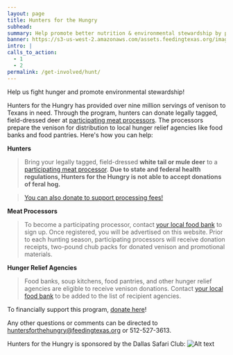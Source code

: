 ```yaml
---
layout: page
title: Hunters for the Hungry
subhead:
summary: Help promote better nutrition & environmental stewardship by providing healthy venison to hungry Texans.
banner: https://s3-us-west-2.amazonaws.com/assets.feedingtexas.org/images/banners/Hunters-For-the-Hungry.jpg
intro: |
calls_to_action:
  - 1
  - 2
permalink: /get-involved/hunt/
---
```

Help us fight hunger and promote environmental stewardship! 

Hunters for the Hungry has provided over nine million servings of venison to Texans in need. Through the program, hunters can donate legally tagged, field-dressed deer at [participating meat processors](https://docs.google.com/spreadsheets/d/1LVAjjSS53TbW8Mxwr1V3CNnr_n8MiCnewe7ZrLfmDdM/edit#gid=777320987). The processors prepare the venison for distribution to local hunger relief agencies like food banks and food pantries. Here's how you can help:    

**Hunters**    
> Bring your legally tagged, field-dressed **white tail or mule deer** to a [participating meat processor](https://docs.google.com/spreadsheets/d/1LVAjjSS53TbW8Mxwr1V3CNnr_n8MiCnewe7ZrLfmDdM/edit#gid=777320987).                       **Due to state and federal health regulations, Hunters for the Hungry is not able to accept donations of feral hog.**

> [You can also donate to support processing fees!](https://donatenow.networkforgood.org/huntersforthehungry) 

**Meat Processors**    
> To become a participating processor, contact [your local food bank](https://s3-us-west-2.amazonaws.com/assets.feedingtexas.org/pdf/H4H+food+bank+contact+list.pdf) to sign up. Once registered, you will be advertised on this website. Prior to each hunting season, participating processors will receive donation receipts, two-pound chub packs for donated venison and promotional materials. 

**Hunger Relief Agencies**    
> Food banks, soup kitchens, food pantries, and other hunger relief agencies are eligible to receive venison donations. Contact [your local food bank](https://s3-us-west-2.amazonaws.com/assets.feedingtexas.org/pdf/H4H+food+bank+contact+list.pdf) to be added to the list of recipient agencies. 

To financially support this program, [donate here](https://donatenow.networkforgood.org/huntersforthehungry)!

Any other questions or comments can be directed to huntersforthehungry@feedingtexas.org or 512-527-3613.

Hunters for the Hungry is sponsored by the Dallas Safari Club:
![Alt text](https://s3-us-west-2.amazonaws.com/assets.feedingtexas.org/images/inline/Dallas-Safari-Club-Logo.png)
